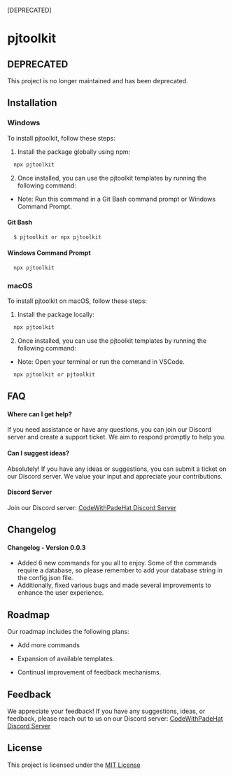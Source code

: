 [DEPRECATED]

# pjtoolkit

## DEPRECATED
This project is no longer maintained and has been deprecated.

## Installation

### Windows

To install pjtoolkit, follow these steps:

1. Install the package globally using npm:

```bash
  npx pjtoolkit
```

2. Once installed, you can use the pjtoolkit templates by running the following command:

- Note: Run this command in a Git Bash command prompt or Windows Command Prompt.

#### Git Bash

```bash
  $ pjtoolkit or npx pjtoolkit
```

#### Windows Command Prompt

```bash
  npx pjtoolkit
```

### macOS

To install pjtoolkit on macOS, follow these steps:

1. Install the package locally:

```bash
  npx pjtoolkit
```

2. Once installed, you can use the pjtoolkit templates by running the following command:

- Note: Open your terminal or run the command in VSCode.

```bash
  npx pjtoolkit or pjtoolkit
```

## FAQ

#### Where can I get help?

If you need assistance or have any questions, you can join our Discord server and create a support ticket. We aim to respond promptly to help you.

#### Can I suggest ideas?

Absolutely! If you have any ideas or suggestions, you can submit a ticket on our Discord server. We value your input and appreciate your contributions.

#### Discord Server

Join our Discord server: [CodeWithPadeHat Discord Server](https://discord.gg/PfkkCs3qdt)

## Changelog

#### Changelog - Version 0.0.3

- Added 6 new commands for you all to enjoy. Some of the commands require a database, so please remember to add your database string in the config.json file.
- Additionally, fixed various bugs and made several improvements to enhance the user experience.

## Roadmap

Our roadmap includes the following plans:

- Add more commands

- Expansion of available templates.

- Continual improvement of feedback mechanisms.

## Feedback

We appreciate your feedback! If you have any suggestions, ideas, or feedback, please reach out to us on our Discord server: [CodeWithPadeHat Discord Server](https://discord.gg/PfkkCs3qdt)

## License

This project is licensed under the [MIT License](https://choosealicense.com/licenses/mit/)
